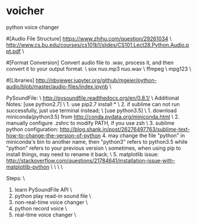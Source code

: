 # voicher
python voice changer


#[Audio File Structure]
https://www.zhihu.com/question/29261034  \\
http://www.cs.bu.edu/courses/cs101b1/slides/CS101.Lect28.Python.Audio.ppt.pdf \\


#[Format Conversion]
Convert audio file to .wav, process it, and then convert it to your output format. \\
	sox nuo.mp3 nuo.wav \\
	ffmpeg \\
	mpg123 \\


#[Libraries]
http://nbviewer.jupyter.org/github/mgeier/python-audio/blob/master/audio-files/index.ipynb \\

PySoundFile: \\
http://pysoundfile.readthedocs.org/en/0.8.1/ \\
Additional Notes:
[use python2.7] \\
	1. use pip2.7 install * \\
	2. if sublime can not run successfully, just use terminal instead; \\
[use python3.5] \\
	1. download miniconda(python3.5) from http://conda.pydata.org/miniconda.html \\
	2. manually configure .zshrc to modify PATH, if you use zsh \\
	3. sublime python configuration: http://blog.shank.in/post/26276497763/sublime-text-how-to-change-the-version-of-python
	4. may change the file "python" in miniconda's bin to another name, then "python3" refers to python3.5 while "python" refers to your previous version \\
		sometimes, when using pip to install things, may need to rename it back; \\
	5. matplotlib issue: http://stackoverflow.com/questions/21784641/installation-issue-with-matplotlib-python \\
 \\
 \\
 \\

Steps: \\
1. learn PySoundFile API \\
2. python play read-in sound file \\
3. non-real-time voice changer \\
4. python record voice \\
5. real-time voice changer \\



